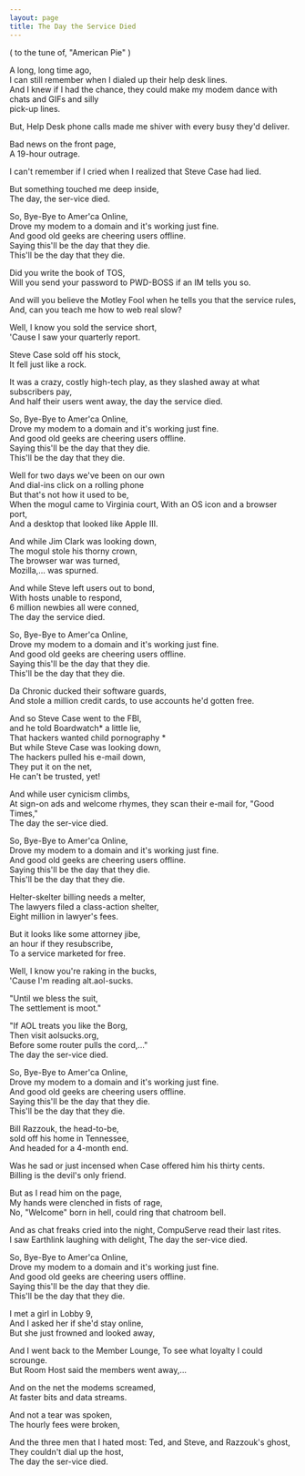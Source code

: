 ```yaml
---
layout: page
title: The Day the Service Died
---
```


( to the tune of, "American Pie" )


A long, long time ago,<br>
I can still remember when I dialed up their help desk lines.<br>
And I knew if I had the chance, they could make my modem dance with chats and 
GIFs and silly<br>
pick-up lines.

But, Help Desk phone calls made me shiver with every busy they'd deliver.

Bad news on the front page,<br>
A 19-hour outrage.

I can't remember if I cried when I realized that Steve Case had lied.

But something touched me deep inside,<br>
The day, the ser-vice died.

So, Bye-Bye to Amer'ca Online,<br>
Drove my modem to a domain and it's working just fine.<br>
And good old geeks are cheering users offline.<br>
Saying this'll be the day that they die.<br>
This'll be the day that they die.

Did you write the book of TOS,<br>
Will you send your password to PWD-BOSS if an IM tells you so.

And will you believe the Motley Fool when he tells you that the service rules,<br>
And, can you teach me how to web real slow?

Well, I know you sold the service short,<br>
'Cause I saw your quarterly report.

Steve Case sold off his stock,<br>
It fell just like a rock.

It was a crazy, costly high-tech play, as they slashed away at what subscribers pay,<br>
And half their users went away, the day the service died.

So, Bye-Bye to Amer'ca Online,<br>
Drove my modem to a domain and it's working just fine.<br>
And good old geeks are cheering users offline.<br>
Saying this'll be the day that they die.<br>
This'll be the day that they die.

Well for two days we've been on our own<br>
And dial-ins click on a rolling phone<br>
But that's not how it used to be,<br>
When the mogul came to Virginia court, With an OS icon and a browser port,<br>
And a desktop that looked like Apple III.

And while Jim Clark was looking down,<br>
The mogul stole his thorny crown,<br>
The browser war was turned,<br>
Mozilla,... was spurned.

And while Steve left users out to bond,<br>
With hosts unable to respond,<br>
6 million newbies all were conned,<br>
The day the service died.

So, Bye-Bye to Amer'ca Online,<br>
Drove my modem to a domain and it's working just fine.<br>
And good old geeks are cheering users offline.<br>
Saying this'll be the day that they die.<br>
This'll be the day that they die.

Da Chronic ducked their software guards,<br>
And stole a million credit cards, to use accounts he'd gotten free.

And so Steve Case went to the FBI,<br>
and he told Boardwatch* a little lie,<br>
That hackers wanted child pornography *<br>
But while Steve Case was looking down,<br>
The hackers pulled his e-mail down,<br>
They put it on the net,<br>
He can't be trusted, yet!

And while user cynicism climbs,<br>
At sign-on ads and welcome rhymes, they scan their e-mail for, "Good Times,"<br>
The day the ser-vice died.

So, Bye-Bye to Amer'ca Online,<br>
Drove my modem to a domain and it's working just fine.<br>
And good old geeks are cheering users offline.<br>
Saying this'll be the day that they die.<br>
This'll be the day that they die.

Helter-skelter billing needs a melter,<br>
The lawyers filed a class-action shelter,<br>
Eight million in lawyer's fees.

But it looks like some attorney jibe,<br>
an hour if they resubscribe,<br>
To a service marketed for free.

Well, I know you're raking in the bucks,<br>
'Cause I'm reading alt.aol-sucks.

"Until we bless the suit,<br>
The settlement is moot."

"If AOL treats you like the Borg,<br>
Then visit aolsucks.org,<br>
Before some router pulls the cord,..."<br>
The day the ser-vice died.

So, Bye-Bye to Amer'ca Online,<br>
Drove my modem to a domain and it's working just fine.<br>
And good old geeks are cheering users offline.<br>
Saying this'll be the day that they die.<br>
This'll be the day that they die.

Bill Razzouk, the head-to-be,<br>
sold off his home in Tennessee,<br>
And headed for a 4-month end.

Was he sad or just incensed when Case offered him his thirty cents.<br>
Billing is the devil's only friend.

But as I read him on the page,<br>
My hands were clenched in fists of rage,<br>
No, "Welcome" born in hell, could ring that chatroom bell.

And as chat freaks cried into the night, CompuServe read their last rites.<br>
I saw Earthlink laughing with delight, The day the ser-vice died.

So, Bye-Bye to Amer'ca Online,<br>
Drove my modem to a domain and it's working just fine.<br>
And good old geeks are cheering users offline.<br>
Saying this'll be the day that they die.<br>
This'll be the day that they die.

I met a girl in Lobby 9,<br>
And I asked her if she'd stay online,<br>
But she just frowned and looked away,

And I went back to the Member Lounge, To see what loyalty I could scrounge.<br>
But Room Host said the members went away,...

And on the net the modems screamed,<br>
At faster bits and data streams.

And not a tear was spoken,<br>
The hourly fees were broken,

And the three men that I hated most: Ted, and Steve, and Razzouk's ghost,<br>
They couldn't dial up the host,<br>
The day the ser-vice died.
